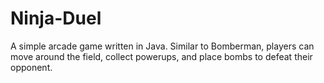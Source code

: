 # Ninja-Duel
A simple arcade game written in Java. Similar to Bomberman, players can move around the field, collect powerups, and place bombs to defeat their opponent.
